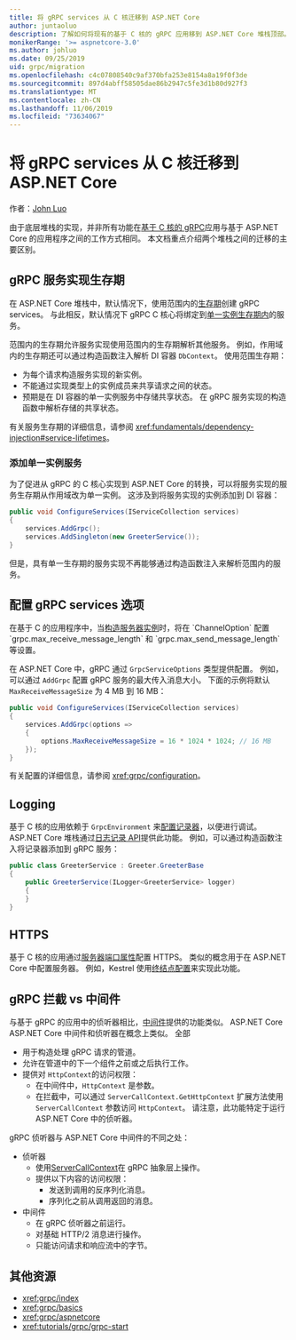 ```yaml
---
title: 将 gRPC services 从 C 核迁移到 ASP.NET Core
author: juntaoluo
description: 了解如何将现有的基于 C 核的 gRPC 应用移到 ASP.NET Core 堆栈顶部。
monikerRange: '>= aspnetcore-3.0'
ms.author: johluo
ms.date: 09/25/2019
uid: grpc/migration
ms.openlocfilehash: c4c07808540c9af370bfa253e8154a8a19f0f3de
ms.sourcegitcommit: 897d4abff58505dae86b2947c5fe3d1b80d927f3
ms.translationtype: MT
ms.contentlocale: zh-CN
ms.lasthandoff: 11/06/2019
ms.locfileid: "73634067"
---
```

# <a name="migrating-grpc-services-from-c-core-to-aspnet-core"></a>将 gRPC services 从 C 核迁移到 ASP.NET Core

作者：[John Luo](https://github.com/juntaoluo)

由于底层堆栈的实现，并非所有功能在[基于 C 核的 gRPC](https://grpc.io/blog/grpc-stacks)应用与基于 ASP.NET Core 的应用程序之间的工作方式相同。 本文档重点介绍两个堆栈之间的迁移的主要区别。

## <a name="grpc-service-implementation-lifetime"></a>gRPC 服务实现生存期

在 ASP.NET Core 堆栈中，默认情况下，使用范围内的[生存期](xref:fundamentals/dependency-injection#service-lifetimes)创建 gRPC services。 与此相反，默认情况下 gRPC C 核心将绑定到[单一实例生存期内](xref:fundamentals/dependency-injection#service-lifetimes)的服务。

范围内的生存期允许服务实现使用范围内的生存期解析其他服务。 例如，作用域内的生存期还可以通过构造函数注入解析 DI 容器 `DbContext`。 使用范围生存期：

* 为每个请求构造服务实现的新实例。
* 不能通过实现类型上的实例成员来共享请求之间的状态。
* 预期是在 DI 容器的单一实例服务中存储共享状态。 在 gRPC 服务实现的构造函数中解析存储的共享状态。

有关服务生存期的详细信息，请参阅 <xref:fundamentals/dependency-injection#service-lifetimes>。

### <a name="add-a-singleton-service"></a>添加单一实例服务

为了促进从 gRPC 的 C 核心实现到 ASP.NET Core 的转换，可以将服务实现的服务生存期从作用域改为单一实例。 这涉及到将服务实现的实例添加到 DI 容器：

```csharp
public void ConfigureServices(IServiceCollection services)
{
    services.AddGrpc();
    services.AddSingleton(new GreeterService());
}
```

但是，具有单一生存期的服务实现不再能够通过构造函数注入来解析范围内的服务。

## <a name="configure-grpc-services-options"></a>配置 gRPC services 选项

在基于 C 的应用程序中，当[构造服务器实例](https://grpc.io/grpc/csharp/api/Grpc.Core.Server.html#Grpc_Core_Server__ctor_System_Collections_Generic_IEnumerable_Grpc_Core_ChannelOption__)时，将在 `ChannelOption` 配置 `grpc.max_receive_message_length` 和 `grpc.max_send_message_length` 等设置。

在 ASP.NET Core 中，gRPC 通过 `GrpcServiceOptions` 类型提供配置。 例如，可以通过 `AddGrpc` 配置 gRPC 服务的最大传入消息大小。 下面的示例将默认 `MaxReceiveMessageSize` 为 4 MB 到 16 MB：

```csharp
public void ConfigureServices(IServiceCollection services)
{
    services.AddGrpc(options =>
    {
        options.MaxReceiveMessageSize = 16 * 1024 * 1024; // 16 MB
    });
}
```

有关配置的详细信息，请参阅 <xref:grpc/configuration>。

## <a name="logging"></a>Logging

基于 C 核的应用依赖于 `GrpcEnvironment` 来[配置记录器](https://grpc.io/grpc/csharp/api/Grpc.Core.GrpcEnvironment.html?q=size#Grpc_Core_GrpcEnvironment_SetLogger_Grpc_Core_Logging_ILogger_)，以便进行调试。 ASP.NET Core 堆栈通过[日志记录 API](xref:fundamentals/logging/index)提供此功能。 例如，可以通过构造函数注入将记录器添加到 gRPC 服务：

```csharp
public class GreeterService : Greeter.GreeterBase
{
    public GreeterService(ILogger<GreeterService> logger)
    {
    }
}
```

## <a name="https"></a>HTTPS

基于 C 核的应用通过[服务器端口属性](https://grpc.io/grpc/csharp/api/Grpc.Core.Server.html#Grpc_Core_Server_Ports)配置 HTTPS。 类似的概念用于在 ASP.NET Core 中配置服务器。 例如，Kestrel 使用[终结点配置](xref:fundamentals/servers/kestrel#endpoint-configuration)来实现此功能。

## <a name="grpc-interceptors-vs-middleware"></a>gRPC 拦截 vs 中间件

与基于 gRPC 的应用中的侦听器相比，[中间件](xref:fundamentals/middleware/index)提供的功能类似。 ASP.NET Core ASP.NET Core 中间件和侦听器在概念上类似。 全部

* 用于构造处理 gRPC 请求的管道。
* 允许在管道中的下一个组件之前或之后执行工作。
* 提供对 `HttpContext`的访问权限：
  * 在中间件中，`HttpContext` 是参数。
  * 在拦截中，可以通过 `ServerCallContext.GetHttpContext` 扩展方法使用 `ServerCallContext` 参数访问 `HttpContext`。 请注意，此功能特定于运行 ASP.NET Core 中的侦听器。

gRPC 侦听器与 ASP.NET Core 中间件的不同之处：

* 侦听器
  * 使用[ServerCallContext](https://grpc.io/grpc/csharp/api/Grpc.Core.ServerCallContext.html)在 gRPC 抽象层上操作。
  * 提供以下内容的访问权限：
    * 发送到调用的反序列化消息。
    * 序列化之前从调用返回的消息。
* 中间件
  * 在 gRPC 侦听器之前运行。
  * 对基础 HTTP/2 消息进行操作。
  * 只能访问请求和响应流中的字节。

## <a name="additional-resources"></a>其他资源

* <xref:grpc/index>
* <xref:grpc/basics>
* <xref:grpc/aspnetcore>
* <xref:tutorials/grpc/grpc-start>
